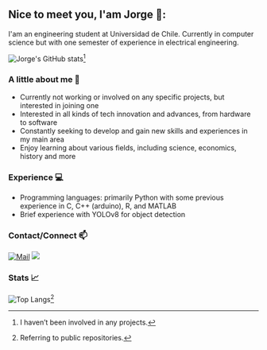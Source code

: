 ## Nice to meet you, I'am Jorge 👋:
I'am an engineering student at Universidad de Chile.
Currently in computer science but with one semester of experience in electrical engineering.
<!--
presentation card: https://github.com/anuraghazra/github-readme-stats
-->
![Jorge's GitHub stats](https://github-readme-stats.vercel.app/api?username=JorgeCSH&show_icons=true&theme=tokyonight)[^1]


### A little about me 🤔
- Currently not working or involved on any specific projects, but interested in joining one
- Interested in all kinds of tech innovation and advances, from hardware to software
- Constantly seeking to develop and gain new skills and experiences in my main area
- Enjoy learning about various fields, including science, economics, history and more

### Experience 💻
- Programming languages: primarily Python with some previous experience in C, C++ (arduino), R, and MATLAB
- Brief experience with YOLOv8 for object detection

### Contact/Connect 📫
<!--
where did I get the icons: https://github.com/alexandresanlim/Badges4-README.md-Profile?tab=readme-ov-file#how-to-use
-->
<a href="mailto:jorge.cummins.hs@gmail.com"><img alt="Mail" src="https://img.shields.io/badge/Mail-D14836?style=for-the-badge&logo=gmail&logoColor=white" /></a>
<a href="https://www.linkedin.com/in/jorge-cummins-holger-347053305/"><img src="https://img.shields.io/badge/LinkedIn-0077B5?style=for-the-badge&logo=linkedin&logoColor=white" /></a>

### Stats 📈

![Top Langs](https://github-readme-stats.vercel.app/api/top-langs/?username=JorgeCSH&langs_count=8)[^2]





<!--



-->


<!--
**JorgeCSH/JorgeCSH** is a ✨ _special_ ✨ repository because its `README.md` (this file) appears on your GitHub profile.

Here are some ideas to get you started:

- 🌱 I’m currently learning ...
- 🤔 I’m looking for help with ...
- 💬 Ask me about ...
- 📫 How to reach me: ...
- ⚡ Fun fact: ...
-->
[^1]: I haven’t been involved in any projects.
[^2]: Referring to public repositories.
